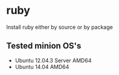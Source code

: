 # ruby

Install ruby either by source or by package

## Tested minion OS's

- Ubuntu 12.04.3 Server AMD64
- Ubuntu 14.04 AMD64
